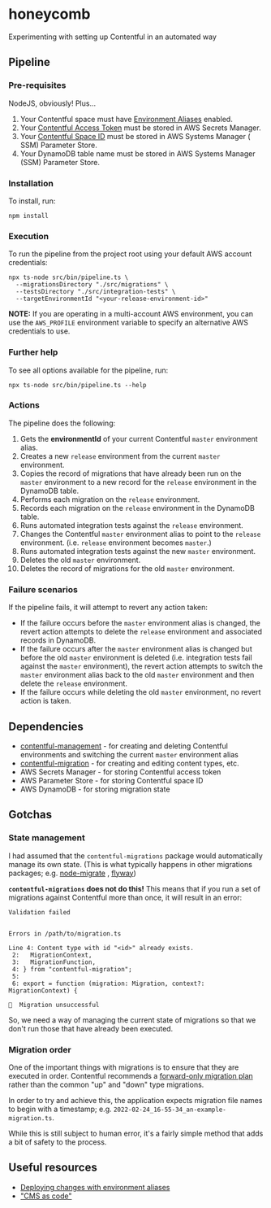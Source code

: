 # honeycomb

Experimenting with setting up Contentful in an automated way

## Pipeline

### Pre-requisites

NodeJS, obviously! Plus...

1. Your Contentful space must
   have [Environment Aliases](https://www.contentful.com/developers/docs/concepts/environment-aliases/) enabled.
2. Your [Contentful Access Token](https://www.contentful.com/help/personal-access-tokens/) must be stored in AWS Secrets
   Manager.
3. Your [Contentful Space ID](https://www.contentful.com/help/find-space-id/) must be stored in AWS Systems Manager (
   SSM) Parameter Store.
4. Your DynamoDB table name must be stored in AWS Systems Manager (SSM) Parameter Store.

### Installation

To install, run:

```shell
npm install
```

### Execution

To run the pipeline from the project root using your default AWS account credentials:

```shell
npx ts-node src/bin/pipeline.ts \
  --migrationsDirectory "./src/migrations" \
  --testsDirectory "./src/integration-tests" \
  --targetEnvironmentId "<your-release-environment-id>"
```

**NOTE:** If you are operating in a multi-account AWS environment, you can use the `AWS_PROFILE` environment variable 
to specify an alternative AWS credentials to use.

### Further help

To see all options available for the pipeline, run:

```shell
npx ts-node src/bin/pipeline.ts --help
```

### Actions

The pipeline does the following:

1. Gets the **environmentId** of your current Contentful `master` environment alias.
2. Creates a new `release` environment from the current `master` environment.
3. Copies the record of migrations that have already been run on the `master` environment to a new record for
   the `release` environment in the DynamoDB table.
4. Performs each migration on the `release` environment.
5. Records each migration on the `release` environment in the DynamoDB table.
6. Runs automated integration tests against the `release` environment.
7. Changes the Contentful `master` environment alias to point to the `release` environment. (i.e. `release` environment
   becomes `master`.)
8. Runs automated integration tests against the new `master` environment.
9. Deletes the old `master` environment.
10. Deletes the record of migrations for the old `master` environment.

### Failure scenarios

If the pipeline fails, it will attempt to revert any action taken:

* If the failure occurs before the `master` environment alias is changed, the revert action attempts to delete
the `release` environment and associated records in DynamoDB.
* If the failure occurs after the `master` environment alias is changed but before the old `master` environment is
deleted (i.e. integration tests fail against the `master` environment), the revert action attempts to switch
the `master` environment alias back to the old `master` environment and then delete the `release` environment.
* If the failure occurs while deleting the old `master` environment, no revert action is taken.

## Dependencies

* [contentful-management](https://github.com/contentful/contentful-management.js) - for creating and deleting Contentful
  environments and switching the current `master` environment alias
* [contentful-migration](https://github.com/contentful/contentful-migration) - for creating and editing content types,
  etc.
* AWS Secrets Manager - for storing Contentful access token
* AWS Parameter Store - for storing Contentful space ID
* AWS DynamoDB - for storing migration state

## Gotchas

### State management

I had assumed that the `contentful-migrations` package would automatically manage its own state. (This is what typically
happens in other migrations packages; e.g. [node-migrate](https://github.com/tj/node-migrate)
, [flyway](https://flywaydb.org/documentation/concepts/migrations))

**`contentful-migrations` does not do this!** This means that if you run a set of migrations against Contentful more
than once, it will result in an error:

```shell
Validation failed


Errors in /path/to/migration.ts

Line 4: Content type with id "<id>" already exists.
 2:   MigrationContext,
 3:   MigrationFunction,
 4: } from "contentful-migration";
 5: 
 6: export = function (migration: Migration, context?: MigrationContext) {

🚨  Migration unsuccessful
```

So, we need a way of managing the current state of migrations so that we don't run those that have already been
executed.

### Migration order

One of the important things with migrations is to ensure that they are executed in order. Contentful recommends
a [forward-only migration plan](https://www.contentful.com/help/cms-as-code/#how-to-get-started) rather than the
common "up" and "down" type migrations.

In order to try and achieve this, the application expects migration file names to begin with a timestamp;
e.g. `2022-02-24_16-55-34_an-example-migration.ts`.

While this is still subject to human error, it's a fairly simple method that adds a bit of safety to the process.

## Useful resources

* [Deploying changes with environment aliases](https://www.contentful.com/developers/docs/tutorials/general/deploying-changes-with-environment-aliases/)
* ["CMS as code"](https://www.contentful.com/help/cms-as-code/)
